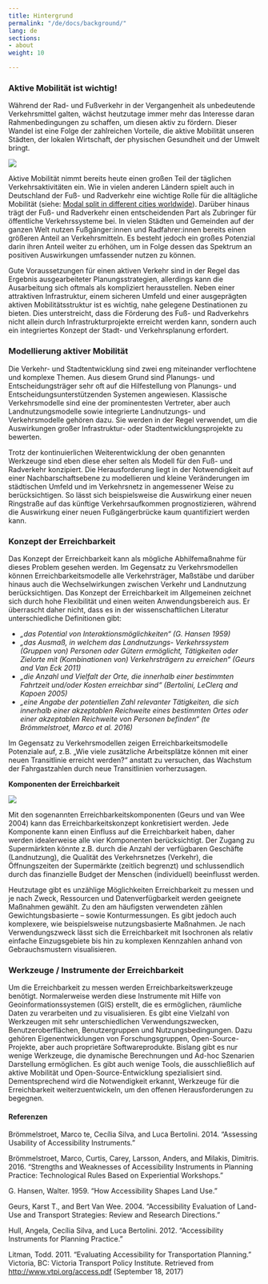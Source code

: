 ```yaml
---
title: Hintergrund
permalink: "/de/docs/background/"
lang: de
sections:
- about
weight: 10

---
```

### **Aktive Mobilität ist wichtig!**

Während der Rad- und Fußverkehr in der Vergangenheit als unbedeutende Verkehrsmittel galten, wächst heutzutage immer mehr das Interesse daran Rahmenbedingungen zu schaffen, um diesen aktiv zu fördern. Dieser Wandel ist eine Folge der zahlreichen Vorteile, die aktive Mobilität unseren Städten, der lokalen Wirtschaft, der physischen Gesundheit und der Umwelt bringt.

![](/images/bildschirmfoto-2022-05-04-um-13-55-13.png)

Aktive Mobilität nimmt bereits heute einen großen Teil der täglichen Verkehrsaktivitäten ein. Wie in vielen anderen Ländern spielt auch in Deutschland der Fuß- und Radverkehr eine wichtige Rolle für die alltägliche Mobilität (siehe: [Modal split in different cities worldwide](https://en.wikipedia.org/wiki/Modal_share)). Darüber hinaus trägt der Fuß- und Radverkehr einen entscheidenden Part als Zubringer für öffentliche Verkehrssysteme bei. In vielen Städten und Gemeinden auf der ganzen Welt nutzen Fußgänger:innen und Radfahrer:innen bereits einen größeren Anteil an Verkehrsmitteln. Es besteht jedoch ein großes Potenzial darin ihren Anteil weiter zu erhöhen, um in Folge dessen das Spektrum an positiven Auswirkungen umfassender nutzen zu können.

Gute Voraussetzungen für einen aktiven Verkehr sind in der Regel das Ergebnis ausgearbeiteter Planungsstrategien, allerdings kann die Ausarbeitung sich oftmals als kompliziert herausstellen. Neben einer attraktiven Infrastruktur, einem sicheren Umfeld und einer ausgeprägten aktiven Mobilitätsstruktur ist es wichtig, nahe gelegene Destinationen zu bieten. Dies unterstreicht, dass die Förderung des Fuß- und Radverkehrs nicht allein durch Infrastrukturprojekte erreicht werden kann, sondern auch ein integriertes Konzept der Stadt- und Verkehrsplanung erfordert.

### **Modellierung aktiver Mobilität**

Die Verkehr- und Stadtentwicklung sind zwei eng miteinander verflochtene und komplexe Themen. Aus diesem Grund sind Planungs- und Entscheidungsträger sehr oft auf die Hilfestellung von Planungs- und Entscheidungsunterstützenden Systemen angewiesen. Klassische Verkehrsmodelle sind eine der prominentesten Vertreter, aber auch Landnutzungsmodelle sowie integrierte Landnutzungs- und Verkehrsmodelle gehören dazu. Sie werden in der Regel verwendet, um die Auswirkungen großer Infrastruktur- oder Stadtentwicklungsprojekte zu bewerten.

Trotz der kontinuierlichen Weiterentwicklung der oben genannten Werkzeuge sind eben diese eher selten als Modell für den Fuß- und Radverkehr konzipiert. Die Herausforderung liegt in der Notwendigkeit auf einer Nachbarschaftsebene zu modellieren und kleine Veränderungen im städtischen Umfeld und im Verkehrsnetz in angemessener Weise zu berücksichtigen. So lässt sich beispielsweise die Auswirkung einer neuen Ringstraße auf das künftige Verkehrsaufkommen prognostizieren, während die Auswirkung einer neuen Fußgängerbrücke kaum quantifiziert werden kann.

### **Konzept der Erreichbarkeit**

Das Konzept der Erreichbarkeit kann als mögliche Abhilfemaßnahme für dieses Problem gesehen werden. Im Gegensatz zu Verkehrsmodellen können Erreichbarkeitsmodelle alle Verkehrsträger, Maßstäbe und darüber hinaus auch die Wechselwirkungen zwischen Verkehr und Landnutzung berücksichtigen. Das Konzept der Erreichbarkeit im Allgemeinen zeichnet sich durch hohe Flexibilität und einen weiten Anwendungsbereich aus. Er überrascht daher nicht, dass es in der wissenschaftlichen Literatur unterschiedliche Definitionen gibt:

* _„das Potential von Interaktionsmöglichkeiten“ (G. Hansen 1959)_
* _„das Ausmaß, in welchem das Landnutzungs- Verkehrssystem (Gruppen von) Personen oder Gütern ermöglicht, Tätigkeiten oder Zielorte mit (Kombinationen von) Verkehrsträgern zu erreichen“ (Geurs and Van Eck 2011)_
* _„die Anzahl und Vielfalt der Orte, die innerhalb einer bestimmten Fahrtzeit und/oder Kosten erreichbar sind“ (Bertolini, LeClerq and Kapoen 2005)_
* _„eine Angabe der potentiellen Zahl relevanter Tätigkeiten, die sich innerhalb einer akzeptablen Reichweite eines bestimmten Ortes oder einer akzeptablen Reichweite von Personen befinden“ (te Brömmelstroet, Marco et al. 2016)_

Im Gegensatz zu Verkehrsmodellen zeigen Erreichbarkeitsmodelle Potenziale auf, z.B. „Wie viele zusätzliche Arbeitsplätze können mit einer neuen Transitlinie erreicht werden?“ anstatt zu versuchen, das Wachstum der Fahrgastzahlen durch neue Transitlinien vorherzusagen.

**Komponenten der Erreichbarkeit**

![](/images/bildschirmfoto-2022-05-16-um-13-59-22.png)

Mit den sogenannten Erreichbarkeitskomponenten (Geurs und van Wee 2004) kann das Erreichbarkeitskonzept konkretisiert werden. Jede Komponente kann einen Einfluss auf die Erreichbarkeit haben, daher werden idealerweise alle vier Komponenten berücksichtigt. Der Zugang zu Supermärkten könnte z.B. durch die Anzahl der verfügbaren Geschäfte (Landnutzung), die Qualität des Verkehrsnetzes (Verkehr), die Öffnungszeiten der Supermärkte (zeitlich begrenzt) und schlussendlich durch das finanzielle Budget der Menschen (individuell) beeinflusst werden.

Heutzutage gibt es unzählige Möglichkeiten Erreichbarkeit zu messen und je nach Zweck, Ressourcen und Datenverfügbarkeit werden geeignete Maßnahmen gewählt. Zu den am häufigsten verwendeten zählen Gewichtungsbasierte – sowie Konturmessungen. Es gibt jedoch auch komplexere, wie beispielsweise nutzungsbasierte Maßnahmen. Je nach Verwendungszweck lässt sich die Erreichbarkeit mit Isochronen als relativ einfache Einzugsgebiete bis hin zu komplexen Kennzahlen anhand von Gebrauchsmustern visualisieren.

### **Werkzeuge / Instrumente der Erreichbarkeit**

Um die Erreichbarkeit zu messen werden Erreichbarkeitswerkzeuge benötigt. Normalerweise werden diese Instrumente mit Hilfe von Geoinformationssystemen (GIS) erstellt, die es ermöglichen, räumliche Daten zu verarbeiten und zu visualisieren. Es gibt eine Vielzahl von Werkzeugen mit sehr unterschiedlichen Verwendungszwecken, Benutzeroberflächen, Benutzergruppen und Nutzungsbedingungen. Dazu gehören Eigenentwicklungen von Forschungsgruppen, Open-Source-Projekte, aber auch proprietäre Softwareprodukte. Bislang gibt es nur wenige Werkzeuge, die dynamische Berechnungen und Ad-hoc Szenarien Darstellung ermöglichen. Es gibt auch wenige Tools, die ausschließlich auf aktive Mobilität und Open-Source-Entwicklung spezialisiert sind. Dementsprechend wird die Notwendigkeit erkannt, Werkzeuge für die Erreichbarkeit weiterzuentwickeln, um den offenen Herausforderungen zu begegnen.

#### **Referenzen**

Brömmelstroet, Marco te, Cecília Silva, and Luca Bertolini. 2014. “Assessing Usability of
Accessibility Instruments.”

Brömmelstroet, Marco, Curtis, Carey, Larsson, Anders, and Milakis, Dimitris. 2016. “Strengths and
Weaknesses of Accessibility Instruments in Planning Practice: Technological Rules Based on
Experiential Workshops.”

G. Hansen, Walter. 1959. “How Accessibility Shapes Land Use.”

Geurs, Karst T., and Bert Van Wee. 2004. “Accessibility Evaluation of Land-Use and Transport
Strategies: Review and Research Directions.”

Hull, Angela, Cecília Silva, and Luca Bertolini. 2012. “Accessibility Instruments for Planning
Practice.”

Litman, Todd. 2011. “Evaluating Accessibility for Transportation Planning.” Victoria, BC: Victoria
Transport Policy Institute. Retrieved from
http://www.vtpi.org/access.pdf (September 18, 2017)